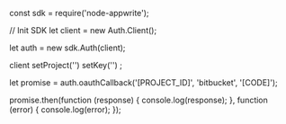 const sdk = require('node-appwrite');

// Init SDK
let client = new Auth.Client();

let auth = new sdk.Auth(client);

client
    setProject('')
    setKey('')
;

let promise = auth.oauthCallback('[PROJECT_ID]', 'bitbucket', '[CODE]');

promise.then(function (response) {
    console.log(response);
}, function (error) {
    console.log(error);
});